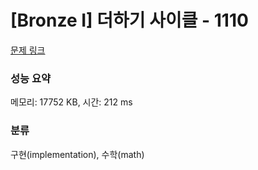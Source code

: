 # [Bronze I] 더하기 사이클 - 1110 

[문제 링크](https://www.acmicpc.net/problem/1110) 

### 성능 요약

메모리: 17752 KB, 시간: 212 ms

### 분류

구현(implementation), 수학(math)

